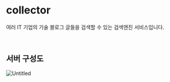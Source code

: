 # collector
여러 IT 기업의 기술 블로그 글들을 검색할 수 있는 검색엔진 서비스입니다.

<br>

## 서버 구성도
![Untitled](https://s3-us-west-2.amazonaws.com/secure.notion-static.com/70284f20-f540-46e2-8de2-0eb81f84714a/Untitled.png)
